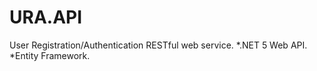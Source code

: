 # URA.API
User Registration/Authentication RESTful web service.
*.NET 5 Web API.
*Entity Framework.
